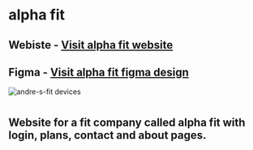 # alpha fit 
## Webiste -  [Visit alpha fit website](https://andre-s-fit.vercel.app)
## Figma - [Visit alpha fit figma design](https://www.figma.com/community/file/1239247567621094498)

![andre-s-fit devices](https://github.com/Andrevlopess/andre-s-fit/assets/99695454/30deb864-befb-4e11-b344-2ab51860e7b8)
#
## Website for a fit company called alpha fit with login, plans, contact and about pages.
